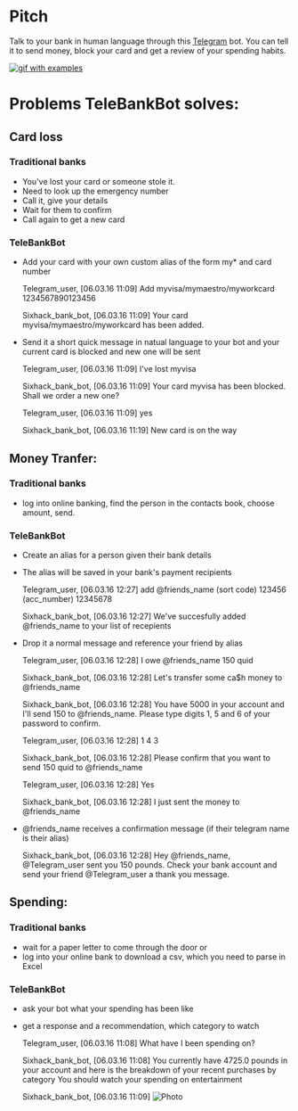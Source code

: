 # Pitch

Talk to your bank in human language through this [Telegram](https://telegram.org/) bot. You can tell it to send money, block your card and get a review of your spending habits. 

[![gif with examples](https://github.com/petr-tik/six_hack/blob/master/output.gif)](https://github.com/petr-tik/six_hack/blob/master/output.gif)

# Problems TeleBankBot solves:

## Card loss

### Traditional banks
- You've lost your card or someone stole it. 
- Need to look up the emergency number
- Call it, give your details
- Wait for them to confirm
- Call again to get a new card

### TeleBankBot

- Add your card with your own custom alias of the form my* and card number 

    Telegram_user, [06.03.16 11:09]
    Add myvisa/mymaestro/myworkcard 1234567890123456
    
    Sixhack_bank_bot, [06.03.16 11:09]
    Your card myvisa/mymaestro/myworkcard has been added. 
    
- Send it a short quick message in natual language to your bot and your current card is blocked and new one will be sent

    Telegram_user, [06.03.16 11:09]
    I've lost myvisa
    
    Sixhack_bank_bot, [06.03.16 11:09]
    Your card myvisa has been blocked. 
    Shall we order a new one?
    
    Telegram_user, [06.03.16 11:09]
    yes
    
    Sixhack_bank_bot, [06.03.16 11:19]
    New card is on the way


## Money Tranfer:

### Traditional banks
- log into online banking, find the person in the contacts book, choose amount, send. 

### TeleBankBot

- Create an alias for a person given their bank details 
- The alias will be saved in your bank's payment recipients

    Telegram_user, [06.03.16 12:27]
    add @friends_name (sort code) 123456 (acc_number) 12345678
    
    Sixhack_bank_bot, [06.03.16 12:27]
    We've succesfully added @friends_name to your list of recepients

- Drop it a normal message and reference your friend by alias

    Telegram_user, [06.03.16 12:28]
    I owe @friends_name 150 quid
    
    Sixhack_bank_bot, [06.03.16 12:28]
    Let's transfer some ca$h money to @friends_name
    
    Sixhack_bank_bot, [06.03.16 12:28]
    You have 5000 in your account and I'll send 150 to @friends_name.
    Please type digits 1, 5 and 6 of your password to confirm.
    
    Telegram_user, [06.03.16 12:28]
    1 4 3
    
    Sixhack_bank_bot, [06.03.16 12:28]
    Please confirm that you want to send 150 quid to @friends_name
    
    Telegram_user, [06.03.16 12:28]
    Yes
    
    Sixhack_bank_bot, [06.03.16 12:28]
    I just sent the money to @friends_name

- @friends_name receives a confirmation message (if their telegram name is their alias)

    Sixhack_bank_bot, [06.03.16 12:28]
    Hey @friends_name, @Telegram_user sent you 150 pounds. 
    Check your bank account and send your friend @Telegram_user a thank you message.


## Spending: 

### Traditional banks
- wait for a paper letter to come through the door or 
- log into your online bank to download a csv, which you need to parse in Excel


### TeleBankBot

- ask your bot what your spending has been like
- get a response and a recommendation, which category to watch



    Telegram_user, [06.03.16 11:08]
    What have I been spending on? 
    
    Sixhack_bank_bot, [06.03.16 11:08]
    You currently have 4725.0 pounds in your account and 
    here is the breakdown of your recent purchases by category
    You should watch your spending on entertainment
    
    Sixhack_bank_bot, [06.03.16 11:09]
![Photo](https://raw.githubusercontent.com/petr-tik/six_hack/master/spending_example.jpg)
    
